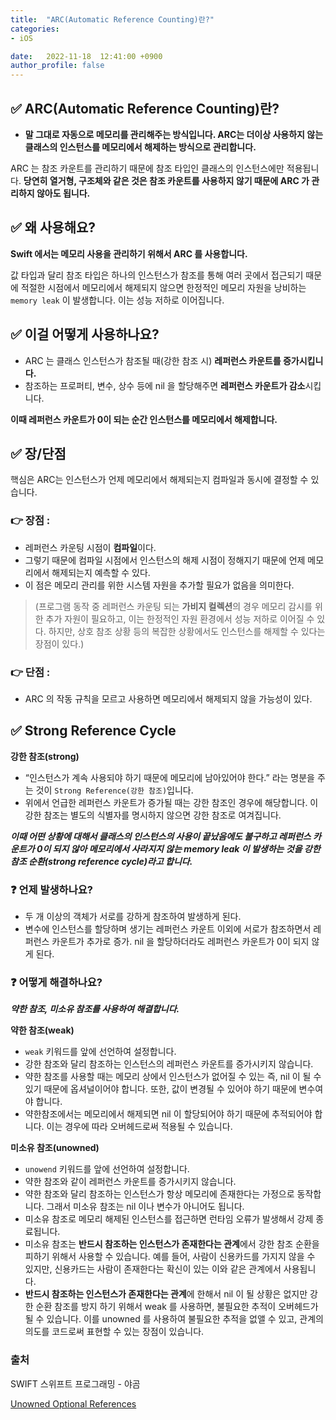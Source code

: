 ```yaml
---
title:  "ARC(Automatic Reference Counting)란?"
categories:
- iOS

date:   2022-11-18  12:41:00 +0900
author_profile: false
---
```

## ✅ ARC(Automatic Reference Counting)란?

- **말 그대로 자동으로 메모리를 관리해주는 방식입니다. ARC는 더이상 사용하지 않는 클래스의 인스턴스를 메모리에서 해제하는 방식으로 관리합니다.**

ARC 는 참조 카운트를 관리하기 때문에 참조 타입인 클래스의 인스턴스에만 적용됩니다. **당연히 열거형, 구조체와 같은 것은 참조 카운트를 사용하지 않기 때문에 ARC 가 관리하지 않아도 됩니다.**

## ✅ 왜 사용해요?

**Swift 에서는 메모리 사용을 관리하기 위해서 ARC 를 사용합니다.**

값 타입과 달리 참조 타입은 하나의 인스턴스가 참조를 통해 여러 곳에서 접근되기 때문에 적절한 시점에서 메모리에서 해제되지 않으면 한정적인 메모리 자원을 낭비하는 `memory leak` 이 발생합니다. 이는 성능 저하로 이어집니다.

## ✅ 이걸 어떻게 사용하나요?

- ARC 는 클래스 인스턴스가 참조될 때(강한 참조 시) **레퍼런스 카운트를 증가시킵니다.**
- 참조하는 프로퍼티, 변수, 상수 등에 nil 을 할당해주면 **레퍼런스 카운트가 감소**시킵니다.

**이때 레퍼런스 카운트가 0이 되는 순간 인스턴스를 메모리에서 해제합니다.**

## ✅ 장/단점

핵심은 ARC는 인스턴스가 언제 메모리에서 해제되는지 컴파일과 동시에 결정할 수 있습니다.

### 👉 장점 :

- 레퍼런스 카운팅 시점이 **컴파일**이다.
- 그렇기 때문에 컴파일 시점에서 인스턴스의 해제 시점이 정해지기 때문에 언제 메모리에서 해제되는지 예측할 수 있다.
- 이 점은 메모리 관리를 위한 시스템 자원을 추가할 필요가 없음을 의미한다.

> (프로그램 동작 중 레퍼런스 카운팅 되는 **가비지 컬렉션**의 경우 메모리 감시를 위한 추가 자원이 필요하고, 이는 한정적인 자원 환경에서 성능 저하로 이어질 수 있다. 하지만, 상호 참조 상황 등의 복잡한 상황에서도 인스턴스를 해제할 수 있다는 장점이 있다.)
> 

### 👉 단점 :

- ARC 의 작동 규칙을 모르고 사용하면 메모리에서 해제되지 않을 가능성이 있다.

## ✅ Strong Reference Cycle

**강한 참조(strong)**

- “인스턴스가 계속 사용되야 하기 때문에 메모리에 남아있어야 한다.” 라는 명분을 주는 것이 `Strong Reference(강한 참조)`입니다.
- 위에서 언급한 레퍼런스 카운트가 증가될 때는 강한 참조인 경우에 해당합니다. 이 강한 참조는 별도의 식별자를 명시하지 않으면 강한 참조로 여겨집니다.

***이때 어떤 상황에 대해서 클래스의 인스턴스의 사용이 끝났음에도 불구하고 레퍼런스 카운트가 0이 되지 않아 메모리에서 사라지지 않는 memory leak 이 발생하는 것을 강한참조 순환(strong reference cycle)라고 합니다.***

### ❓ 언제 발생하나요?

- 두 개 이상의 객체가 서로를 강하게 참조하여 발생하게 된다.
- 변수에 인스턴스를 할당하며 생기는 레퍼런스 카운트 이외에 서로가 참조하면서 레퍼런스 카운트가 추가로 증가. nil 을 할당하더라도 레퍼런스 카운트가 0이 되지 않게 된다.

### ❓ 어떻게 해결하나요?

***약한 참조, 미소유 참조를 사용하여 해결합니다.***

**약한 참조(weak)**

- `weak` 키워드를 앞에 선언하여 설정합니다.
- 강한 참조와 달리 참조하는 인스턴스의 레퍼런스 카운트를 증가시키지 않습니다.
- 약한 참조를 사용할 때는 메모리 상에서 인스턴스가 없어질 수 있는 즉, nil 이 될 수 있기 때문에 옵셔널이어야 합니다. 또한, 값이 변경될 수 있어야 하기 때문에 변수여야 합니다.
- 약한참조에서는 메모리에서 해제되면 nil 이 할당되어야 하기 때문에 추적되어야 합니다. 이는 경우에 따라 오버헤드로써 적용될 수 있습니다.

**미소유 참조(unowned)**

- `unowend` 키워드를 앞에 선언하여 설정합니다.
- 약한 참조와 같이 레퍼런스 카운트를 증가시키지 않습니다.
- 약한 참조와 달리 참조하는 인스턴스가 항상 메모리에 존재한다는 가정으로 동작합니다. 그래서 미소유 참조는 nil 이나 변수가 아니어도 됩니다.
- 미소유 참조로 메모리 해제된 인스턴스를 접근하면 런타임 오류가 발생해서 강제 종료됩니다.
- 미소유 참조는 **반드시 참조하는 인스턴스가 존재한다는 관계**에서 강한 참조 순환을 피하기 위해서 사용할 수 있습니다. 예를 들어, 사람이 신용카드를 가지지 않을 수 있지만, 신용카드는 사람이 존재한다는 확신이 있는 이와 같은 관계에서 사용됩니다.
- **반드시 참조하는 인스턴스가 존재한다는 관계**에 한해서 nil 이 될 상황은 없지만 강한 순환 참조를 방지 하기 위해서 weak 를 사용하면, 불필요한 추적이 오버헤드가 될 수 있습니다. 이를 unowned 를 사용하여 불필요한 추적을 없앨 수 있고, 관계의 의도를 코드로써 표현할 수 있는 장점이 있습니다.

### 출처

SWIFT 스위프트 프로그래밍 - 야곰

[Unowned Optional References](https://zeddios.tistory.com/1214)
